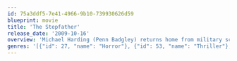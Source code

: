 ```yaml
---
id: 75a3ddf5-7e41-4966-9b10-739930626d59
blueprint: movie
title: 'The Stepfather'
release_date: '2009-10-16'
overview: 'Michael Harding (Penn Badgley) returns home from military school to find his mother (Sela Ward) happily in love and living with her new boyfriend, David (Dylan Walsh). As the two men get to know each other, Michael becomes more and more suspicious of the man who is always there with a helpful hand. Is he really the man of her dreams or could David be hiding a dark side?'
genres: '[{"id": 27, "name": "Horror"}, {"id": 53, "name": "Thriller"}, {"id": 9648, "name": "Mystery"}]'
---
```


